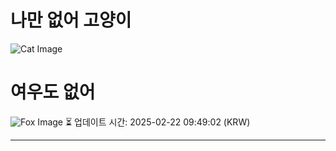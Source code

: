 
# 나만 없어 고양이

![Cat Image](https://cdn2.thecatapi.com/images/9pf.jpg)

# 여우도 없어
![Fox Image](https://randomfox.ca/images/98.jpg)
⏳ 업데이트 시간: 2025-02-22 09:49:02 (KRW)

---
